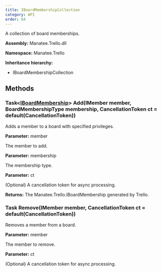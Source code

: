 ```yaml
---
title: IBoardMembershipCollection
category: API
order: 64
---
```


A collection of board memberships.

**Assembly:** Manatee.Trello.dll

**Namespace:** Manatee.Trello

**Inheritance hierarchy:**

- IBoardMembershipCollection

## Methods

### Task&lt;[IBoardMembership](../IBoardMembership#iboardmembership)&gt; Add(IMember member, BoardMembershipType membership, CancellationToken ct = default(CancellationToken))

Adds a member to a board with specified privileges.

**Parameter:** member

The member to add.

**Parameter:** membership

The membership type.

**Parameter:** ct

(Optional) A cancellation token for async processing.

**Returns:** The Manatee.Trello.IBoardMembership generated by Trello.

### Task Remove(IMember member, CancellationToken ct = default(CancellationToken))

Removes a member from a board.

**Parameter:** member

The member to remove.

**Parameter:** ct

(Optional) A cancellation token for async processing.

